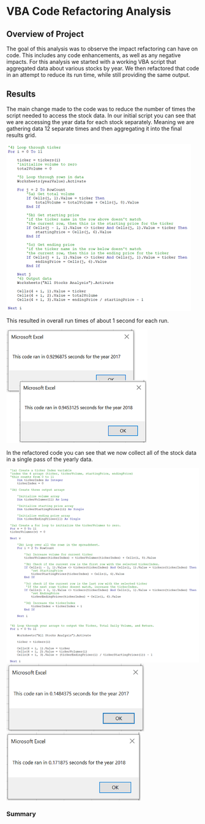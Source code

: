 # VBA Code Refactoring Analysis

## Overview of Project

The goal of this analysis was to observe the impact refactoring can have on code. This includes any code enhancements, as well as any negative impacts. For this analysis we started with a working VBA script that aggregated data about various stocks by year. We then refactored that code in an attempt to reduce its run time, while still providing the same output.

## Results

The main change made to the code was to reduce the number of times the script needed to access the stock data. In our initial script you can see that we are accessing the year data for each stock separately. Meaning we are gathering data 12 separate times and then aggregating it into the final results grid.

  <img src="https://raw.githubusercontent.com/xJeris/BC-stock-analysis/main/challenge/resources/VBA_Challenge_OrignalCode.png" width="482">


This resulted in overall run times of about 1 second for each run.

  <img src="https://raw.githubusercontent.com/xJeris/BC-stock-analysis/main/challenge/resources/VBA_Challenge_OrignalTimes.png" width="369">


In the refactored code you can see that we now collect all of the stock data in a single pass of the yearly data.

  <img src="https://raw.githubusercontent.com/xJeris/BC-stock-analysis/main/challenge/resources/VBA_Challenge_NewCode.png" width="527">

  <img src="https://raw.githubusercontent.com/xJeris/BC-stock-analysis/main/challenge/resources/VBA_Challenge_2017.png" width="360">
  <img src="https://raw.githubusercontent.com/xJeris/BC-stock-analysis/main/challenge/resources/VBA_Challenge_2018.png" width="351">

### Summary



